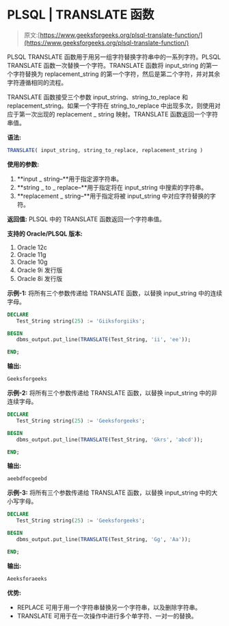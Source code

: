 # PLSQL | TRANSLATE 函数

> 原文:[https://www.geeksforgeeks.org/plsql-translate-function/](https://www.geeksforgeeks.org/plsql-translate-function/)

PLSQL TRANSLATE 函数用于用另一组字符替换字符串中的一系列字符。PLSQL TRANSLATE 函数一次替换一个字符。TRANSLATE 函数将 input_string 的第一个字符替换为 replacement_string 的第一个字符，然后是第二个字符，并对其余字符遵循相同的流程。

TRANSLATE 函数接受三个参数 input_string、string_to_replace 和 replacement_string。如果一个字符在 string_to_replace 中出现多次，则使用对应于第一次出现的 replacement _ string 映射。TRANSLATE 函数返回一个字符串值。

**语法:**

```sql
TRANSLATE( input_string, string_to_replace, replacement_string )
```

**使用的参数:**

1.  **input _ string–**用于指定源字符串。
2.  **string _ to _ replace–**用于指定将在 input_string 中搜索的字符串。
3.  **replacement _ string–**用于指定将被 input_string 中对应字符替换的字符。

**返回值:**
PLSQL 中的 TRANSLATE 函数返回一个字符串值。

**支持的 Oracle/PLSQL 版本:**

1.  Oracle 12c
2.  Oracle 11g
3.  Oracle 10g
4.  Oracle 9i 发行版
5.  Oracle 8i 发行版

**示例-1:** 将所有三个参数传递给 TRANSLATE 函数，以替换 input_string 中的连续字母。

```sql
DECLARE 
   Test_String string(25) := 'Giiksforgiiks';

BEGIN 
   dbms_output.put_line(TRANSLATE(Test_String, 'ii', 'ee')); 

END;     
```

**输出:**

```sql
Geeksforgeeks 
```

**示例-2:** 将所有三个参数传递给 TRANSLATE 函数，以替换 input_string 中的非连续字母。

```sql
DECLARE 
   Test_String string(25) := 'Geeksforgeeks';

BEGIN 
   dbms_output.put_line(TRANSLATE(Test_String, 'Gkrs', 'abcd')); 

END; 
```

**输出:**

```sql
aeebdfocgeebd 
```

**示例-3:** 将所有三个参数传递给 TRANSLATE 函数，以替换 input_string 中的大小写字母。

```sql
DECLARE 
   Test_String string(25) := 'Geeksforgeeks';

BEGIN 
   dbms_output.put_line(TRANSLATE(Test_String, 'Gg', 'Aa')); 

END;  
```

**输出:**

```sql
Aeeksforaeeks 
```

**优势:**

*   REPLACE 可用于用一个字符串替换另一个字符串，以及删除字符串。
*   TRANSLATE 可用于在一次操作中进行多个单字符、一对一的替换。